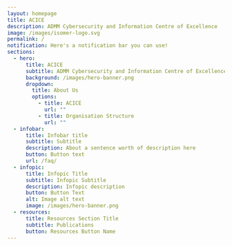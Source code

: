 ```yaml
---
layout: homepage
title: ACICE
description: ADMM Cybersecurity and Information Centre of Excellence
image: /images/isomer-logo.svg
permalink: /
notification: Here's a notification bar you can use!
sections:
  - hero:
      title: ACICE
      subtitle: ADMM Cybersecurity and Information Centre of Excellence
      background: /images/hero-banner.png
      dropdown:
        title: About Us
        options:
          - title: ACICE
            url: ""
          - title: Organisation Structure
            url: ""
  - infobar:
      title: Infobar title
      subtitle: Subtitle
      description: About a sentence worth of description here
      button: Button text
      url: /faq/
  - infopic:
      title: Infopic Title
      subtitle: Infopic Subtitle
      description: Infopic description
      button: Button Text
      alt: Image alt text
      image: /images/hero-banner.png
  - resources:
      title: Resources Section Title
      subtitle: Publications
      button: Resources Button Name
---
```

